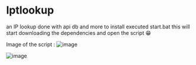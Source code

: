 # Iptlookup
an IP lookup done with api db and more to install executed start.bat this will start downloading the dependencies and open the script 😁


Image of the script :
![image](https://github.com/ZekromDev/Iplookup/assets/108199641/800dba6c-ebd2-4642-88b8-e927478068f3)

![image](https://github.com/ZekromDev/Iplookup/assets/108199641/f240ed63-329c-48d3-92b0-82c211d8e7a8)

